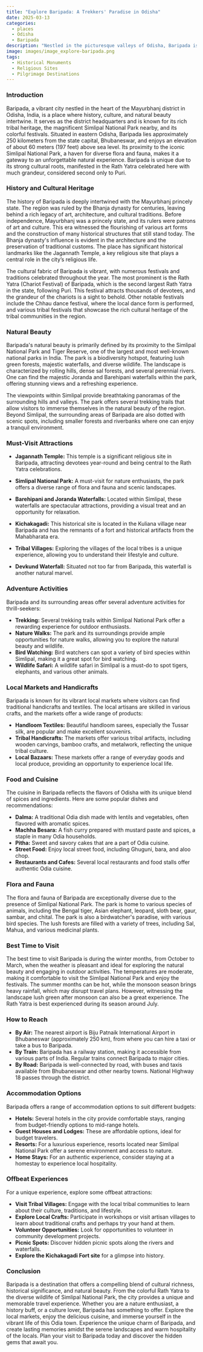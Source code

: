 ```yaml
---
title: "Explore Baripada: A Trekkers' Paradise in Odisha"
date: 2025-03-13
categories:
  - places
  - Odisha
  - Baripada
description: "Nestled in the picturesque valleys of Odisha, Baripada is a hidden gem for adventure seekers and nature lovers. Known for its stunning waterfalls like Khandadhar Waterfall, Baripada offers thrilling trekking opportunities and breathtaking views of the lush greenery. It's a perfect destination for those looking to explore unspoiled natural beauty and experience the serene atmosphere of Odisha."
image: images/image_explore-baripada.png
tags: 
  - Historical Monuments
  - Religious Sites
  - Pilgrimage Destinations
---
```



### **Introduction**

Baripada, a vibrant city nestled in the heart of the Mayurbhanj district in Odisha, India, is a place where history, culture, and natural beauty intertwine. It serves as the district headquarters and is known for its rich tribal heritage, the magnificent Simlipal National Park nearby, and its colorful festivals. Situated in eastern Odisha, Baripada lies approximately 250 kilometers from the state capital, Bhubaneswar, and enjoys an elevation of about 60 meters (197 feet) above sea level. Its proximity to the iconic Simlipal National Park, a haven for diverse flora and fauna, makes it a gateway to an unforgettable natural experience. Baripada is unique due to its strong cultural roots, manifested in the Rath Yatra celebrated here with much grandeur, considered second only to Puri.

### **History and Cultural Heritage**

The history of Baripada is deeply intertwined with the Mayurbhanj princely state. The region was ruled by the Bhanja dynasty for centuries, leaving behind a rich legacy of art, architecture, and cultural traditions. Before independence, Mayurbhanj was a princely state, and its rulers were patrons of art and culture. This era witnessed the flourishing of various art forms and the construction of many historical structures that still stand today. The Bhanja dynasty's influence is evident in the architecture and the preservation of traditional customs. The place has significant historical landmarks like the Jagannath Temple, a key religious site that plays a central role in the city’s religious life.

The cultural fabric of Baripada is vibrant, with numerous festivals and traditions celebrated throughout the year. The most prominent is the Rath Yatra (Chariot Festival) of Baripada, which is the second largest Rath Yatra in the state, following Puri. This festival attracts thousands of devotees, and the grandeur of the chariots is a sight to behold. Other notable festivals include the Chhau dance festival, where the local dance form is performed, and various tribal festivals that showcase the rich cultural heritage of the tribal communities in the region.



### **Natural Beauty**

Baripada's natural beauty is primarily defined by its proximity to the Simlipal National Park and Tiger Reserve, one of the largest and most well-known national parks in India. The park is a biodiversity hotspot, featuring lush green forests, majestic waterfalls, and diverse wildlife. The landscape is characterized by rolling hills, dense sal forests, and several perennial rivers. One can find the majestic Joranda and Barehipani waterfalls within the park, offering stunning views and a refreshing experience.



The viewpoints within Simlipal provide breathtaking panoramas of the surrounding hills and valleys. The park offers several trekking trails that allow visitors to immerse themselves in the natural beauty of the region. Beyond Simlipal, the surrounding areas of Baripada are also dotted with scenic spots, including smaller forests and riverbanks where one can enjoy a tranquil environment.

### **Must-Visit Attractions**

*   **Jagannath Temple:** This temple is a significant religious site in Baripada, attracting devotees year-round and being central to the Rath Yatra celebrations.
    
*   **Simlipal National Park:** A must-visit for nature enthusiasts, the park offers a diverse range of flora and fauna and scenic landscapes.
*   **Barehipani and Joranda Waterfalls:** Located within Simlipal, these waterfalls are spectacular attractions, providing a visual treat and an opportunity for relaxation.
*   **Kichakagadi:** This historical site is located in the Kuliana village near Baripada and has the remnants of a fort and historical artifacts from the Mahabharata era.
*   **Tribal Villages:** Exploring the villages of the local tribes is a unique experience, allowing you to understand their lifestyle and culture.
*   **Devkund Waterfall:** Situated not too far from Baripada, this waterfall is another natural marvel.

### **Adventure Activities**

Baripada and its surrounding areas offer several adventure activities for thrill-seekers:

*   **Trekking:** Several trekking trails within Simlipal National Park offer a rewarding experience for outdoor enthusiasts.
*   **Nature Walks:** The park and its surroundings provide ample opportunities for nature walks, allowing you to explore the natural beauty and wildlife.
*   **Bird Watching:** Bird watchers can spot a variety of bird species within Simlipal, making it a great spot for bird watching.
*   **Wildlife Safari:** A wildlife safari in Simlipal is a must-do to spot tigers, elephants, and various other animals.

### **Local Markets and Handicrafts**

Baripada is known for its vibrant local markets where visitors can find traditional handicrafts and textiles. The local artisans are skilled in various crafts, and the markets offer a wide range of products:

*   **Handloom Textiles:** Beautiful handloom sarees, especially the Tussar silk, are popular and make excellent souvenirs.
*   **Tribal Handicrafts:** The markets offer various tribal artifacts, including wooden carvings, bamboo crafts, and metalwork, reflecting the unique tribal culture.
*   **Local Bazaars:** These markets offer a range of everyday goods and local produce, providing an opportunity to experience local life.



### **Food and Cuisine**

The cuisine in Baripada reflects the flavors of Odisha with its unique blend of spices and ingredients. Here are some popular dishes and recommendations:

*   **Dalma:** A traditional Odia dish made with lentils and vegetables, often flavored with aromatic spices.
*   **Machha Besara:** A fish curry prepared with mustard paste and spices, a staple in many Odia households.
*   **Pitha:** Sweet and savory cakes that are a part of Odia cuisine.
*   **Street Food:** Enjoy local street food, including Ghuguni, bara, and aloo chop.
*   **Restaurants and Cafes:** Several local restaurants and food stalls offer authentic Odia cuisine.

### **Flora and Fauna**

The flora and fauna of Baripada are exceptionally diverse due to the presence of Simlipal National Park. The park is home to various species of animals, including the Bengal tiger, Asian elephant, leopard, sloth bear, gaur, sambar, and chital. The park is also a birdwatcher's paradise, with various bird species. The lush forests are filled with a variety of trees, including Sal, Mahua, and various medicinal plants.

### **Best Time to Visit**

The best time to visit Baripada is during the winter months, from October to March, when the weather is pleasant and ideal for exploring the natural beauty and engaging in outdoor activities. The temperatures are moderate, making it comfortable to visit the Simlipal National Park and enjoy the festivals. The summer months can be hot, while the monsoon season brings heavy rainfall, which may disrupt travel plans. However, witnessing the landscape lush green after monsoon can also be a great experience. The Rath Yatra is best experienced during its season around July.

### **How to Reach**

*   **By Air:** The nearest airport is Biju Patnaik International Airport in Bhubaneswar (approximately 250 km), from where you can hire a taxi or take a bus to Baripada.
*   **By Train:** Baripada has a railway station, making it accessible from various parts of India. Regular trains connect Baripada to major cities.
*   **By Road:** Baripada is well-connected by road, with buses and taxis available from Bhubaneswar and other nearby towns. National Highway 18 passes through the district.

### **Accommodation Options**

Baripada offers a range of accommodation options to suit different budgets:

*   **Hotels:** Several hotels in the city provide comfortable stays, ranging from budget-friendly options to mid-range hotels.
*   **Guest Houses and Lodges:** These are affordable options, ideal for budget travelers.
*   **Resorts:** For a luxurious experience, resorts located near Simlipal National Park offer a serene environment and access to nature.
*   **Home Stays:** For an authentic experience, consider staying at a homestay to experience local hospitality.

### **Offbeat Experiences**

For a unique experience, explore some offbeat attractions:

*   **Visit Tribal Villages:** Engage with the local tribal communities to learn about their culture, traditions, and lifestyle.
*   **Explore Local Crafts:** Participate in workshops or visit artisan villages to learn about traditional crafts and perhaps try your hand at them.
*   **Volunteer Opportunities:** Look for opportunities to volunteer in community development projects.
*   **Picnic Spots:** Discover hidden picnic spots along the rivers and waterfalls.
*   **Explore the Kichakagadi Fort site** for a glimpse into history.

### **Conclusion**

Baripada is a destination that offers a compelling blend of cultural richness, historical significance, and natural beauty. From the colorful Rath Yatra to the diverse wildlife of Simlipal National Park, the city provides a unique and memorable travel experience. Whether you are a nature enthusiast, a history buff, or a culture lover, Baripada has something to offer. Explore the local markets, enjoy the delicious cuisine, and immerse yourself in the vibrant life of this Odia town. Experience the unique charm of Baripada, and create lasting memories amidst the serene landscapes and warm hospitality of the locals. Plan your visit to Baripada today and discover the hidden gems that await you.


